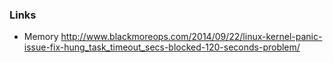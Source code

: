 ### Links

- Memory 
http://www.blackmoreops.com/2014/09/22/linux-kernel-panic-issue-fix-hung_task_timeout_secs-blocked-120-seconds-problem/
